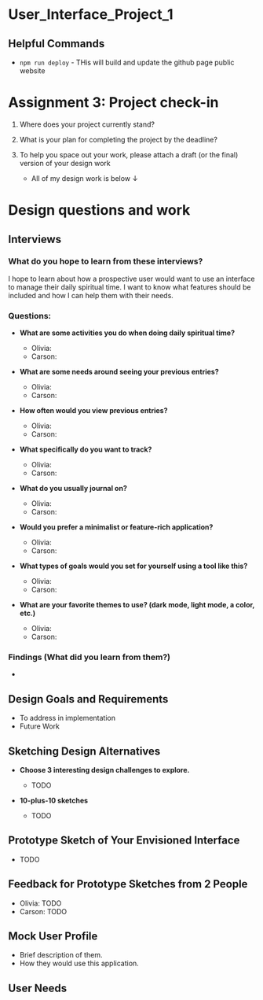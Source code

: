 # User_Interface_Project_1

## Helpful Commands
- `npm run deploy` - THis will build and update the github page public website



# Assignment 3: Project check-in

1. Where does your project currently stand?  

2. What is your plan for completing the project by the deadline?

3. To help you space out your work, please attach a draft (or the final) version of your design work
    - All of my design work is below &darr;


# Design questions and work

## Interviews

### What do you hope to learn from these interviews?
I hope to learn about how a prospective user would want to use an interface to manage their daily spiritual time. I want to know what features should be included and how I can help them with their needs.

### Questions:

- **What are some activities you do when doing daily spiritual time?**
  - Olivia:
  - Carson:

- **What are some needs around seeing your previous entries?**
  - Olivia:
  - Carson:

- **How often would you view previous entries?**
  - Olivia:
  - Carson:

- **What specifically do you want to track?**
  - Olivia:
  - Carson:

- **What do you usually journal on?**
  - Olivia:
  - Carson:

- **Would you prefer a minimalist or feature-rich application?**
  - Olivia:
  - Carson:

- **What types of goals would you set for yourself using a tool like this?**
  - Olivia:
  - Carson:

- **What are your favorite themes to use? (dark mode, light mode, a color, etc.)**
  - Olivia:
  - Carson:

### Findings (What did you learn from them?)
- 

## Design Goals and Requirements

- To address in implementation
- Future Work

## Sketching Design Alternatives

- **Choose 3 interesting design challenges to explore.**
  - TODO

- **10-plus-10 sketches**
  - TODO

## Prototype Sketch of Your Envisioned Interface

- TODO

## Feedback for Prototype Sketches from 2 People

- Olivia: TODO
- Carson: TODO

## Mock User Profile

- Brief description of them.
- How they would use this application.

## User Needs